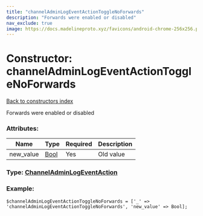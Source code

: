 ```yaml
---
title: "channelAdminLogEventActionToggleNoForwards"
description: "Forwards were enabled or disabled"
nav_exclude: true
image: https://docs.madelineproto.xyz/favicons/android-chrome-256x256.png
---
```

# Constructor: channelAdminLogEventActionToggleNoForwards  
[Back to constructors index](/API_docs/constructors/index.html)



Forwards were enabled or disabled

### Attributes:

| Name     |    Type       | Required | Description |
|----------|---------------|----------|-------------|
|new\_value|[Bool](/API_docs/types/Bool.html) | Yes|Old value|



### Type: [ChannelAdminLogEventAction](/API_docs/types/ChannelAdminLogEventAction.html)


### Example:

```
$channelAdminLogEventActionToggleNoForwards = ['_' => 'channelAdminLogEventActionToggleNoForwards', 'new_value' => Bool];
```  
